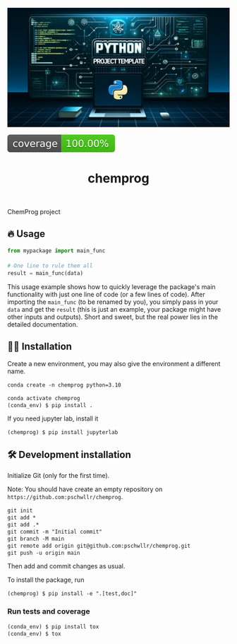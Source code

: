 ![Project Logo](assets/banner.png)

![Coverage Status](assets/coverage-badge.svg)

<h1 align="center">
chemprog
</h1>

<br>


ChemProg project

## 🔥 Usage

```python
from mypackage import main_func

# One line to rule them all
result = main_func(data)
```

This usage example shows how to quickly leverage the package's main functionality with just one line of code (or a few lines of code). 
After importing the `main_func` (to be renamed by you), you simply pass in your `data` and get the `result` (this is just an example, your package might have other inputs and outputs). 
Short and sweet, but the real power lies in the detailed documentation.

## 👩‍💻 Installation

Create a new environment, you may also give the environment a different name. 

```
conda create -n chemprog python=3.10 
```

```
conda activate chemprog
(conda_env) $ pip install .
```

If you need jupyter lab, install it 

```
(chemprog) $ pip install jupyterlab
```


## 🛠️ Development installation

Initialize Git (only for the first time). 

Note: You should have create an empty repository on `https://github.com:pschwllr/chemprog`.

```
git init
git add * 
git add .*
git commit -m "Initial commit" 
git branch -M main
git remote add origin git@github.com:pschwllr/chemprog.git 
git push -u origin main
```

Then add and commit changes as usual. 

To install the package, run

```
(chemprog) $ pip install -e ".[test,doc]"
```

### Run tests and coverage

```
(conda_env) $ pip install tox
(conda_env) $ tox
```



